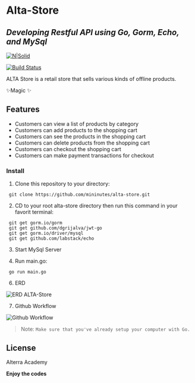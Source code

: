 # Alta-Store

## _Developing Restful API using Go, Gorm, Echo, and MySql_

[![N|Solid](https://cldup.com/dTxpPi9lDf.thumb.png)](https://nodesource.com/products/nsolid)

[![Build Status](https://travis-ci.org/joemccann/dillinger.svg?branch=master)](https://travis-ci.org/joemccann/dillinger:)

ALTA Store is a retail store that sells various kinds of offline products.
 
 ✨Magic ✨
 
## Features
- Customers can view a list of products by category
- Customers can add products to the shopping cart
- Customers can see the products in the shopping cart
- Customers can delete products from the shopping cart
- Customers can checkout the shopping cart
- Customers can make payment transactions for checkout 

### Install
1. Clone this repository to your directory:
```
 git clone https://github.com/mininutes/alta-store.git
```
2. CD to your root alta-store directory then run this command in your favorit terminal:
```
 git get gorm.io/gorm
 git get github.com/dgrijalva/jwt-go
 git get gorm.io/driver/mysql
 git get github.com/labstack/echo
```
3. Start MySql Server

5. Run main.go:
```	
 go run main.go
```
6. ERD

 ![ERD ALTA-Store](https://raw.githubusercontent.com/mininutes/alta-store/products/img/erd.jpg)

7. Github Workflow

 ![Github Workflow](https://raw.githubusercontent.com/mininutes/alta-store/products/img/git_workflow.jpg)

> Note: `Make sure that you've already setup your computer with Go.`
## License
Alterra Academy

**Enjoy the codes**
